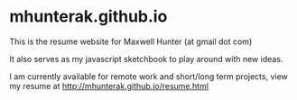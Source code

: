 # mhunterak.github.io

This is the resume website for Maxwell Hunter (at gmail dot com)

It also serves as my javascript sketchbook to play around with new ideas. 

I am currently available for remote work and short/long term projects, view my resume at http://mhunterak.github.io/resume.html
